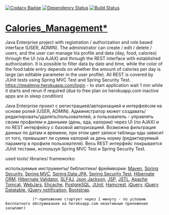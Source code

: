 [![Codacy Badge](https://api.codacy.com/project/badge/Grade/7e11826fd02f43f1b6e92450370ef89d)](https://www.codacy.com/app/valera7979/Calories_Management?utm_source=github.com&utm_medium=referral&utm_content=valera7979/Calories_Management&utm_campaign=badger)
[![Dependency Status](https://dependencyci.com/github/valera7979/Calories_Management/badge)](https://dependencyci.com/github/valera7979/Calories_Management)
[![Build Status](https://travis-ci.org/valera7979/Calories_Management.svg?branch=master)](https://travis-ci.org/valera7979/Calories_Management)

# <a href="http://mealmng.herokuapp.com/login">Calories_Management*</a>

Java Enterprise project with registration / authorization and role based interface (USER, ADMIN). The administrator can create / edit / delete / users, and the user can manage his profile and data (day, food, calories) through the UI (via AJAX) and through the REST interface with established authorization. It is possible to filter data by date and time, while the color of the food table entry depends on whether the amount of calories per day is large (an editable parameter in the user profile). All REST is covered by JUnit tests using Spring MVC Test and Spring Security Test.
https://mealmng.herokuapp.com/login - to start application wait 1 min while it starts and rerun if required (due to free plan on herokuapp.com inactive apps are in sleep condition)

Java Enterprise проект с регистрацией/авторизацией и интерфейсом на основе ролей (USER, ADMIN). Администратор может создавать/редактировать/удалять/пользователей, а пользователь - управлять своим профилем и данными (день, еда, калории) через UI (по AJAX) и по REST интерфейсу с базовой авторизацией. Возможна фильтрация данных по датам и времени, при этом цвет записи таблицы еды зависит от того, превышает ли сумма калорий за день норму (редактируемый параметр в профиле пользователя). Весь REST интерфейс покрывается JUnit тестами, используя Spring MVC Test и Spring Security Test.

used tools/ libraries/ frameworks:

используемые инструменты/ библиотеки/ фреймворки:
                <a href="http://maven.apache.org/">Maven</a>,
                <a href="http://projects.spring.io/spring-security/">Spring Security</a>,
            <a href="http://docs.spring.io/spring/docs/current/spring-framework-reference/html/mvc.html">Spring MVC</a>,
                <a href="http://projects.spring.io/spring-data-jpa/">Spring Data JPA</a>,
                <a href="http://spring.io/blog/2014/05/07/preview-spring-security-test-method-security">Spring Security
                    Test</a>,
                <a href="http://hibernate.org/orm/">Hibernate ORM</a>,
                <a href="http://hibernate.org/validator/">Hibernate Validator</a>,
                <a href="http://www.slf4j.org/">SLF4J</a>,
                <a href="https://github.com/FasterXML/jackson">Json Jackson</a>,
                <a href="http://ru.wikipedia.org/wiki/JSP">JSP</a>,
                <a href="http://en.wikipedia.org/wiki/JavaServer_Pages_Standard_Tag_Library">JSTL</a>,
                <a href="http://tomcat.apache.org/">Apache Tomcat</a>,
                <a href="http://www.webjars.org/">WebJars</a>,
                <a href="http://ehcache.org">Ehcache</a>,
                <a href="http://www.postgresql.org/">PostgreSQL</a>,
                <a href="http://junit.org/">JUnit</a>,
                <a href="http://hamcrest.org/JavaHamcrest/">Hamcrest</a>,
                <a href="http://jquery.com/">jQuery</a>,
                <a href="https://datatables.net/">jQuery Datatable</a>,
                <a href="http://ned.im/noty/">jQuery notification</a>,
                <a href="http://getbootstrap.com/">Bootstrap</a>.
                
                (*-приложение стартует через 1 минуту - по условию бесплатного обслуживания на herokuapp.com неактивные приложения засыпают)

